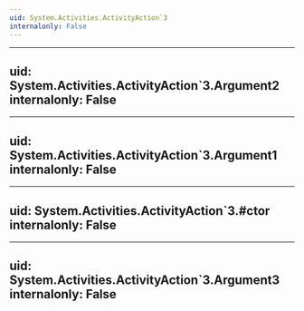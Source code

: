 ```yaml
---
uid: System.Activities.ActivityAction`3
internalonly: False
---
```


---
uid: System.Activities.ActivityAction`3.Argument2
internalonly: False
---

---
uid: System.Activities.ActivityAction`3.Argument1
internalonly: False
---

---
uid: System.Activities.ActivityAction`3.#ctor
internalonly: False
---

---
uid: System.Activities.ActivityAction`3.Argument3
internalonly: False
---
